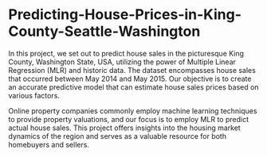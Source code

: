 # Predicting-House-Prices-in-King-County-Seattle-Washington
In this project, we set out to predict house sales in the picturesque King County, Washington State, USA, utilizing the power of Multiple Linear Regression (MLR) and historic data. The dataset encompasses house sales that occurred between May 2014 and May 2015. Our objective is to create an accurate predictive model that can estimate house sales prices based on various factors.

Online property companies commonly employ machine learning techniques to provide property valuations, and our focus is to employ MLR to predict actual house sales. This project offers insights into the housing market dynamics of the region and serves as a valuable resource for both homebuyers and sellers.
